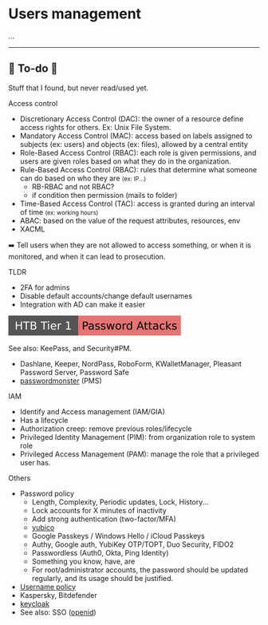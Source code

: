 # Users management

...

<hr class="sep-both">

## 👻 To-do 👻

Stuff that I found, but never read/used yet.

<div class="row row-cols-lg-2"><div>

Access control

* Discretionary Access Control (DAC): the owner of a resource define access rights for others. Ex: Unix File System.
* Mandatory Access Control (MAC): access based on labels assigned to subjects (ex: users) and objects (ex: files), allowed by a central entity
* Role-Based Access Control (RBAC): each role is given permissions, and users are given roles based on what they do in the organization.
* Rule-Based Access Control (RBAC): rules that determine what someone can do based on who they are <small>(ex: IP...)</small>
  * RB-RBAC and not RBAC?
  * if condition then permission (mails to folder)
* Time-Based Access Control (TAC): access is granted during an interval of time <small>(ex: working hours)</small>
* ABAC: based on the value of the request attributes, resources, env
* XACML

➡️ Tell users when they are not allowed to access something, or when it is monitored, and when it can lead to prosecution.

TLDR

* 2FA for admins
* Disable default accounts/change default usernames
* Integration with AD can make it easier

[![password_attacks](../../_badges/htb/password_attacks.svg)](https://academy.hackthebox.com/course/preview/password-attacks)

See also: KeePass, and Security#PM.

* Dashlane, Keeper, NordPass, RoboForm, KWalletManager, Pleasant Password Server, Password Safe
* [passwordmonster](https://www.passwordmonster.com/) (PMS)
</div><div>

IAM

* Identify and Access management (IAM/GIA)
* Has a lifecycle
* Authorization creep: remove previous roles/lifecycle
* Privileged Identity Management (PIM): from organization role to system role
* Privileged Access Management (PAM): manage the role that a privileged user has.

Others

* Password policy
  * Length, Complexity, Periodic updates, Lock, History... 
  * Lock accounts for X minutes of inactivity 
  * Add strong authentication (two-factor/MFA)
  * [yubico](https://www.yubico.com/)
  * Google Passkeys / Windows Hello / iCloud Passkeys
  * Authy, Google auth, YubiKey OTP/TOPT, Duo Security, FIDO2
  * Passwordless (Auth0, Okta, Ping Identity)
  * Something you know, have, are
  *  For root/administrator accounts, the password should be updated regularly, and its usage should be justified.
* [Username policy](https://en.wikipedia.org/wiki/Wikipedia:Username_policy#Inappropriate_usernames)
* Kaspersky, Bitdefender
* [keycloak](https://www.keycloak.org/)
* See also: SSO ([openid](https://openid.net/))
</div></div>
